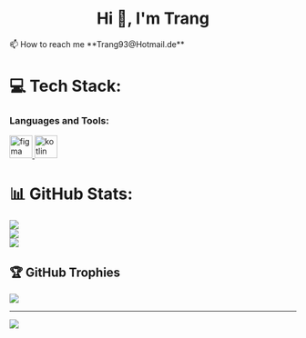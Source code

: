 <h1 align="center">Hi 👋, I'm Trang</h1>
 📫 How to reach me **Trang93@Hotmail.de**

# 💻 Tech Stack:
<h3 align="left">Languages and Tools:</h3>
<p align="left"> <a href="https://www.figma.com/" target="_blank" rel="noreferrer"> <img src="https://www.vectorlogo.zone/logos/figma/figma-icon.svg" alt="figma" width="40" height="40"/> </a> <a href="https://kotlinlang.org" target="_blank" rel="noreferrer"> <img src="https://www.vectorlogo.zone/logos/kotlinlang/kotlinlang-icon.svg" alt="kotlin" width="40" height="40"/> </a> </p>

# 📊 GitHub Stats:
![](https://github-readme-stats.vercel.app/api?username=ThienTrangDo&theme=dark&hide_border=false&include_all_commits=false&count_private=false)<br/>
![](https://github-readme-streak-stats.herokuapp.com/?user=ThienTrangDo&theme=dark&hide_border=false)<br/>
![](https://github-readme-stats.vercel.app/api/top-langs/?username=ThienTrangDo&theme=dark&hide_border=false&include_all_commits=false&count_private=false&layout=compact)

## 🏆 GitHub Trophies
![](https://github-profile-trophy.vercel.app/?username=ThienTrangDo&theme=radical&no-frame=false&no-bg=true&margin-w=4)

---
[![](https://visitcount.itsvg.in/api?id=ThienTrangDo&icon=0&color=0)](https://visitcount.itsvg.in)

<!-- Proudly created with GPRM ( https://gprm.itsvg.in ) -->
